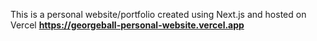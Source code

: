 This is a personal website/portfolio created using Next.js and hosted on Vercel **https://georgeball-personal-website.vercel.app**
